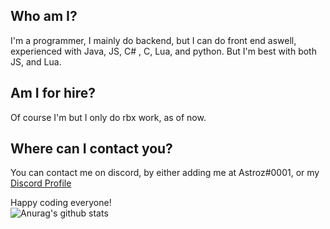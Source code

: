 ## Who am I?
I'm a programmer, I mainly do backend, but I can do front end aswell, experienced with Java, JS, C# , C, Lua, and python. But I'm best with both JS, and Lua.
<br/>
## Am I for hire?
Of course I'm but I only do rbx work, as of now.
<br/>
## Where can I contact you?
You can contact me on discord, by either adding me at Astroz#0001, or my <a class="github-button" href="https://discord.com/api/v8/users/475111190909943808/profile" aria-label="Follow @ntkme on GitHub">Discord Profile</a>

Happy coding everyone!
<br/>
![Anurag's github stats](https://github-readme-stats.vercel.app/api?username=AstrozTM&theme=tokyonight)
